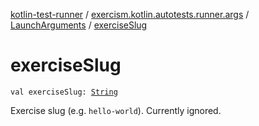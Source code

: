 [kotlin-test-runner](../../index.md) / [exercism.kotlin.autotests.runner.args](../index.md) / [LaunchArguments](index.md) / [exerciseSlug](./exercise-slug.md)

# exerciseSlug

`val exerciseSlug: `[`String`](https://kotlinlang.org/api/latest/jvm/stdlib/kotlin/-string/index.html)

Exercise slug (e.g. `hello-world`). Currently ignored.

